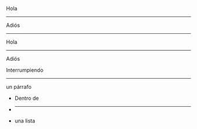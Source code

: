 Hola

---

Adiós

---

Hola

---

Adiós

Interrumpiendo

---

un párrafo

- Dentro de
- ***
- una lista

